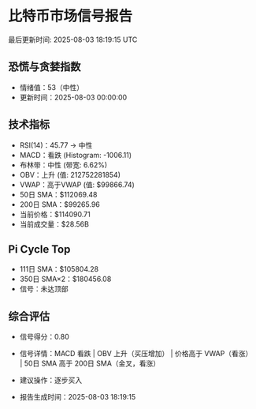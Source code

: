 # 比特币市场信号报告

最后更新时间: 2025-08-03 18:19:15 UTC

## 恐慌与贪婪指数
- 情绪值：53（中性）
- 更新时间：2025-08-03 00:00:00

## 技术指标
- RSI(14)：45.77 → 中性
- MACD：看跌 (Histogram: -1006.11)
- 布林带：中性 (带宽: 6.62%)
- OBV：上升 (值: 212752281854)
- VWAP：高于VWAP (值: $99866.74)
- 50日 SMA：$112069.48
- 200日 SMA：$99265.96
- 当前价格：$114090.71
- 当前成交量：$28.56B

## Pi Cycle Top
- 111日 SMA：$105804.28
- 350日 SMA×2：$180456.08
- 信号：未达顶部

## 综合评估
- 信号得分：0.80
- 信号详情：MACD 看跌 | OBV 上升（买压增加） | 价格高于 VWAP（看涨） | 50日 SMA 高于 200日 SMA（金叉，看涨）
- 建议操作：逐步买入

- 报告生成时间：2025-08-03 18:19:15